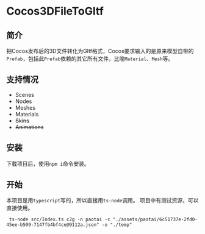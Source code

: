 # Cocos3DFileToGltf

## 简介
把Cocos发布后的3D文件转化为Gltf格式，Cocos要求输入的是原来模型自带的```Prefab```，包括此```Prefab```依赖的其它所有文件，比喻```Material```、```Mesh```等。

## 支持情况
* Scenes
* Nodes
* Meshes
* Materials
* ~~Skins~~
* ~~Animations~~

## 安装
下载项目后，使用```npm i```命令安装。

## 开始
本项目是用```typescript```写的，所以直接用```ts-node```调用。
项目中有测试资源，可以直接使用。
```
 ts-node src/Index.ts c2g -n paotai -c "./assets/paotai/6c51737e-2fd0-45ee-b509-7147fb4bf4ce@9112a.json" -o "./temp" 
```
